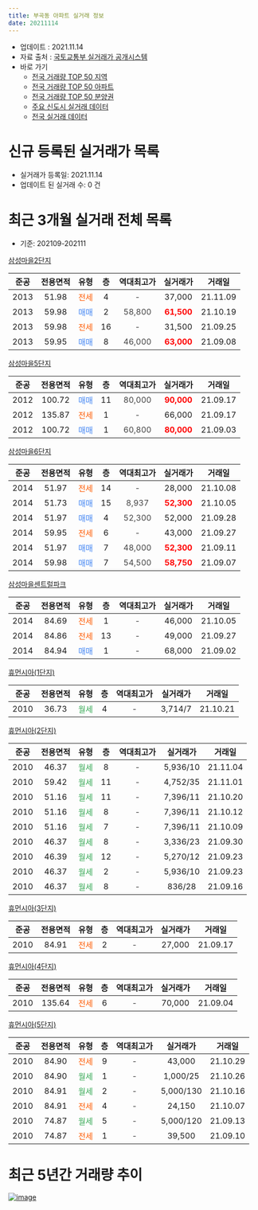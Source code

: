 ```yaml
---
title: 부곡동 아파트 실거래 정보
date: 20211114
---
```


* 업데이트 : 2021.11.14
* 자료 출처 : [국토교통부 실거래가 공개시스템](http://rt.molit.go.kr)
* 바로 가기
    * [전국 거래량 TOP 50 지역](https://apt-info.github.io/apt-trade-info/tr)
    * [전국 거래량 TOP 50 아파트](https://apt-info.github.io/apt-trade-info/ta)
    * [전국 거래량 TOP 50 분양권](https://apt-info.github.io/apt-trade-info/tb)
    * [주요 신도시 실거래 데이터](https://apt-info.github.io/apt-trade-info/newtown)
    * [전국 실거래 데이터](https://apt-info.github.io/apt-trade-info/all)



<script async src="https://pagead2.googlesyndication.com/pagead/js/adsbygoogle.js"></script>
<!-- 기본광고 -->
<ins class="adsbygoogle"
     style="display:block"
     data-ad-client="ca-pub-1142216861245946"
     data-ad-slot="4805727019"
     data-ad-format="auto"
     data-full-width-responsive="true"></ins>
<script>
     (adsbygoogle = window.adsbygoogle || []).push({});
</script>


# 신규 등록된 실거래가 목록

* 실거래가 등록일: 2021.11.14
* 업데이트 된 실거래 수: 0 건




<script async src="https://pagead2.googlesyndication.com/pagead/js/adsbygoogle.js"></script>
<!-- 기본광고 -->
<ins class="adsbygoogle"
     style="display:block"
     data-ad-client="ca-pub-1142216861245946"
     data-ad-slot="4805727019"
     data-ad-format="auto"
     data-full-width-responsive="true"></ins>
<script>
     (adsbygoogle = window.adsbygoogle || []).push({});
</script>


# 최근 3개월 실거래 전체 목록
* 기준: 202109-202111


[삼성마을2단지](https://search.naver.com/search.naver?query=%EC%82%BC%EC%84%B1%EB%A7%88%EC%9D%842%EB%8B%A8%EC%A7%80)

|준공|전용면적|유형|층|역대최고가|실거래가|거래일|
|:---:|:---:|:---:|:---:|:---:|:---:|:---:|
|2013|51.98|<span style="color:#FF5A00">전세</span>|4|<span style="color:#444444">-</span>|37,000|21.11.09|
|2013|59.98|<span style="color:#4285F3">매매</span>|2|<span style="color:#444444">58,800</span>|<b><span style="color:#FF0000">61,500</span></b>|21.10.19|
|2013|59.98|<span style="color:#FF5A00">전세</span>|16|<span style="color:#444444">-</span>|31,500|21.09.25|
|2013|59.95|<span style="color:#4285F3">매매</span>|8|<span style="color:#444444">46,000</span>|<b><span style="color:#FF0000">63,000</span></b>|21.09.08|

[삼성마을5단지](https://search.naver.com/search.naver?query=%EC%82%BC%EC%84%B1%EB%A7%88%EC%9D%845%EB%8B%A8%EC%A7%80)

|준공|전용면적|유형|층|역대최고가|실거래가|거래일|
|:---:|:---:|:---:|:---:|:---:|:---:|:---:|
|2012|100.72|<span style="color:#4285F3">매매</span>|11|<span style="color:#444444">80,000</span>|<b><span style="color:#FF0000">90,000</span></b>|21.09.17|
|2012|135.87|<span style="color:#FF5A00">전세</span>|1|<span style="color:#444444">-</span>|66,000|21.09.17|
|2012|100.72|<span style="color:#4285F3">매매</span>|1|<span style="color:#444444">60,800</span>|<b><span style="color:#FF0000">80,000</span></b>|21.09.03|

[삼성마을6단지](https://search.naver.com/search.naver?query=%EC%82%BC%EC%84%B1%EB%A7%88%EC%9D%846%EB%8B%A8%EC%A7%80)

|준공|전용면적|유형|층|역대최고가|실거래가|거래일|
|:---:|:---:|:---:|:---:|:---:|:---:|:---:|
|2014|51.97|<span style="color:#FF5A00">전세</span>|14|<span style="color:#444444">-</span>|28,000|21.10.08|
|2014|51.73|<span style="color:#4285F3">매매</span>|15|<span style="color:#444444">8,937</span>|<b><span style="color:#FF0000">52,300</span></b>|21.10.05|
|2014|51.97|<span style="color:#4285F3">매매</span>|4|<span style="color:#444444">52,300</span>|52,000|21.09.28|
|2014|59.95|<span style="color:#FF5A00">전세</span>|6|<span style="color:#444444">-</span>|43,000|21.09.27|
|2014|51.97|<span style="color:#4285F3">매매</span>|7|<span style="color:#444444">48,000</span>|<b><span style="color:#FF0000">52,300</span></b>|21.09.11|
|2014|59.98|<span style="color:#4285F3">매매</span>|7|<span style="color:#444444">54,500</span>|<b><span style="color:#FF0000">58,750</span></b>|21.09.07|

[삼성마을센트럴파크](https://search.naver.com/search.naver?query=%EC%82%BC%EC%84%B1%EB%A7%88%EC%9D%84%EC%84%BC%ED%8A%B8%EB%9F%B4%ED%8C%8C%ED%81%AC)

|준공|전용면적|유형|층|역대최고가|실거래가|거래일|
|:---:|:---:|:---:|:---:|:---:|:---:|:---:|
|2014|84.69|<span style="color:#FF5A00">전세</span>|1|<span style="color:#444444">-</span>|46,000|21.10.05|
|2014|84.86|<span style="color:#FF5A00">전세</span>|13|<span style="color:#444444">-</span>|49,000|21.09.27|
|2014|84.94|<span style="color:#4285F3">매매</span>|1|<span style="color:#444444">-</span>|68,000|21.09.02|

[휴먼시아(1단지)](https://search.naver.com/search.naver?query=%ED%9C%B4%EB%A8%BC%EC%8B%9C%EC%95%84%281%EB%8B%A8%EC%A7%80%29)

|준공|전용면적|유형|층|역대최고가|실거래가|거래일|
|:---:|:---:|:---:|:---:|:---:|:---:|:---:|
|2010|36.73|<span style="color:#34A853">월세</span>|4|<span style="color:#444444">-</span>|3,714/7|21.10.21|

[휴먼시아(2단지)](https://search.naver.com/search.naver?query=%ED%9C%B4%EB%A8%BC%EC%8B%9C%EC%95%84%282%EB%8B%A8%EC%A7%80%29)

|준공|전용면적|유형|층|역대최고가|실거래가|거래일|
|:---:|:---:|:---:|:---:|:---:|:---:|:---:|
|2010|46.37|<span style="color:#34A853">월세</span>|8|<span style="color:#444444">-</span>|5,936/10|21.11.04|
|2010|59.42|<span style="color:#34A853">월세</span>|11|<span style="color:#444444">-</span>|4,752/35|21.11.01|
|2010|51.16|<span style="color:#34A853">월세</span>|11|<span style="color:#444444">-</span>|7,396/11|21.10.20|
|2010|51.16|<span style="color:#34A853">월세</span>|8|<span style="color:#444444">-</span>|7,396/11|21.10.12|
|2010|51.16|<span style="color:#34A853">월세</span>|7|<span style="color:#444444">-</span>|7,396/11|21.10.09|
|2010|46.37|<span style="color:#34A853">월세</span>|8|<span style="color:#444444">-</span>|3,336/23|21.09.30|
|2010|46.39|<span style="color:#34A853">월세</span>|12|<span style="color:#444444">-</span>|5,270/12|21.09.23|
|2010|46.37|<span style="color:#34A853">월세</span>|2|<span style="color:#444444">-</span>|5,936/10|21.09.23|
|2010|46.37|<span style="color:#34A853">월세</span>|8|<span style="color:#444444">-</span>|836/28|21.09.16|

[휴먼시아(3단지)](https://search.naver.com/search.naver?query=%ED%9C%B4%EB%A8%BC%EC%8B%9C%EC%95%84%283%EB%8B%A8%EC%A7%80%29)

|준공|전용면적|유형|층|역대최고가|실거래가|거래일|
|:---:|:---:|:---:|:---:|:---:|:---:|:---:|
|2010|84.91|<span style="color:#FF5A00">전세</span>|2|<span style="color:#444444">-</span>|27,000|21.09.17|

[휴먼시아(4단지)](https://search.naver.com/search.naver?query=%ED%9C%B4%EB%A8%BC%EC%8B%9C%EC%95%84%284%EB%8B%A8%EC%A7%80%29)

|준공|전용면적|유형|층|역대최고가|실거래가|거래일|
|:---:|:---:|:---:|:---:|:---:|:---:|:---:|
|2010|135.64|<span style="color:#FF5A00">전세</span>|6|<span style="color:#444444">-</span>|70,000|21.09.04|

[휴먼시아(5단지)](https://search.naver.com/search.naver?query=%ED%9C%B4%EB%A8%BC%EC%8B%9C%EC%95%84%285%EB%8B%A8%EC%A7%80%29)

|준공|전용면적|유형|층|역대최고가|실거래가|거래일|
|:---:|:---:|:---:|:---:|:---:|:---:|:---:|
|2010|84.90|<span style="color:#FF5A00">전세</span>|9|<span style="color:#444444">-</span>|43,000|21.10.29|
|2010|84.90|<span style="color:#34A853">월세</span>|1|<span style="color:#444444">-</span>|1,000/25|21.10.26|
|2010|84.91|<span style="color:#34A853">월세</span>|2|<span style="color:#444444">-</span>|5,000/130|21.10.16|
|2010|84.91|<span style="color:#FF5A00">전세</span>|4|<span style="color:#444444">-</span>|24,150|21.10.07|
|2010|74.87|<span style="color:#34A853">월세</span>|5|<span style="color:#444444">-</span>|5,000/120|21.09.13|
|2010|74.87|<span style="color:#FF5A00">전세</span>|1|<span style="color:#444444">-</span>|39,500|21.09.10|



<script async src="https://pagead2.googlesyndication.com/pagead/js/adsbygoogle.js"></script>
<!-- 기본광고 -->
<ins class="adsbygoogle"
     style="display:block"
     data-ad-client="ca-pub-1142216861245946"
     data-ad-slot="4805727019"
     data-ad-format="auto"
     data-full-width-responsive="true"></ins>
<script>
     (adsbygoogle = window.adsbygoogle || []).push({});
</script>


# 최근 5년간 거래량 추이


<div style="width:100%;">
    <canvas id="deal_progress" height="200"></canvas>
</div>

<script>
new Chart(document.getElementById("deal_progress"), {
    type: 'line',
    data: {
        labels: ['16.01','16.02','16.03','16.04','16.05','16.06','16.07','16.08','16.09','16.10','16.11','16.12','17.01','17.02','17.03','17.04','17.05','17.06','17.07','17.08','17.09','17.10','17.11','17.12','18.01','18.02','18.03','18.04','18.05','18.06','18.07','18.08','18.09','18.10','18.11','18.12','19.01','19.02','19.03','19.04','19.05','19.06','19.07','19.08','19.09','19.10','19.11','19.12','20.01','20.02','20.03','20.04','20.05','20.06','20.07','20.08','20.09','20.10','20.11','20.12','21.01','21.02','21.03','21.04','21.05','21.06','21.07','21.08','21.09','21.10','21.11'],
        datasets: [{
            label: '매매/분양권',
            data: [10,13,20,12,16,25,14,15,20,17,9,7,3,10,12,8,18,18,16,9,10,12,17,7,9,10,5,8,8,10,1,16,23,18,9,6,5,8,6,4,8,8,16,11,8,15,22,23,21,93,21,9,21,25,38,11,8,10,18,29,24,20,12,16,12,17,14,7,7,2,0],
            borderColor: "rgba(66, 133, 243, 1)",
            backgroundColor: "rgba(66, 133, 243, 0.05)",
            borderWidth: 1,
            pointRadius: 0,
            fill: false,
            lineTension: 0
        },{
            label: '전/월세',
            data: [9,13,38,19,39,20,22,54,8,11,19,12,13,9,12,17,11,8,13,14,10,13,15,14,8,12,31,13,37,17,20,73,16,17,14,15,7,16,7,6,8,6,7,10,11,10,10,15,16,17,91,19,106,18,15,142,18,13,16,20,15,23,8,25,16,16,14,18,12,10,3],
            borderColor: "rgba(255, 90, 0, 1)",
            backgroundColor: "rgba(255, 90, 0, 0.05)",
            borderWidth: 1,
            pointRadius: 0,
            fill: false,
            lineTension: 0
        },{
            label: '합계',
            data: [19,26,58,31,55,45,36,69,28,28,28,19,16,19,24,25,29,26,29,23,20,25,32,21,17,22,36,21,45,27,21,89,39,35,23,21,12,24,13,10,16,14,23,21,19,25,32,38,37,110,112,28,127,43,53,153,26,23,34,49,39,43,20,41,28,33,28,25,19,12,3],
            borderColor: "rgba(0, 0, 0, 1)",
            backgroundColor: "rgba(0, 0, 0, 0.03)",
            borderWidth: 0.1,
            pointRadius: 0,
            fill: true,
            lineTension: 0
        }
        ]
    },
    options: {
        responsive: true,
        title: {
            display: false
        },
        tooltips: {
            mode: 'index',
            intersect: false
        },
        hover: {
            mode: 'nearest',
            intersect: true
        },
        scales: {
            xAxes: [{
                display: true,
                scaleLabel: {
                    display: true,
                    labelString: '년/월'
                }
            }],
            yAxes: [{
                display: true,
                ticks: {
                    suggestedMin: 0,
                },
                scaleLabel: {
                    display: true,
                    labelString: '실거래 수'
                }
            }]
        }
    }
});

</script>


[![image](https://apt-info.github.io/images/2020-01-03-apt-trade-info/1024x500.png)](https://play.google.com/store/apps/details?id=com.aptinfo.apttradeinfo)

